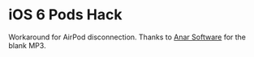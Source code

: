 # iOS 6 Pods Hack
Workaround for AirPod disconnection. Thanks to [Anar Software](https://github.com/anars/blank-audio) for the blank MP3.